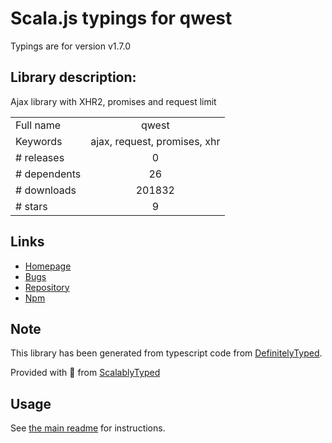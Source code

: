 
# Scala.js typings for qwest

Typings are for version v1.7.0

## Library description:
Ajax library with XHR2, promises and request limit

|                    |                 |
| ------------------ | :-------------: |
| Full name          | qwest |
| Keywords           | ajax, request, promises, xhr |
| # releases         | 0 |
| # dependents       | 26 |
| # downloads        | 201832 |
| # stars            | 9 |

## Links
- [Homepage](https://github.com/pyrsmk/qwest#readme)
- [Bugs](https://github.com/pyrsmk/qwest/issues)
- [Repository](https://github.com/pyrsmk/qwest)
- [Npm](https://www.npmjs.com/package/qwest)
    


## Note
This library has been generated from typescript code from [DefinitelyTyped](https://definitelytyped.org).

Provided with :purple_heart: from [ScalablyTyped](https://github.com/oyvindberg/ScalablyTyped)

## Usage
See [the main readme](../../readme.md) for instructions.


